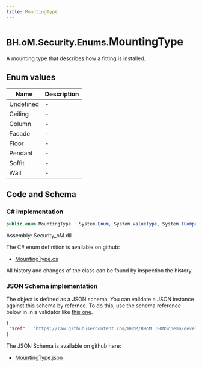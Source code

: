 ```yaml
---
title: MountingType
---
```


# <small>BH.oM.Security.Enums.</small>**MountingType**

A mounting type that describes how a fitting is installed.

## Enum values

| Name            | Description                                                    |
|-----------------|----------------------------------------------------------------|
| Undefined |  -  |
| Ceiling |  -  |
| Column |  -  |
| Facade |  -  |
| Floor |  -  |
| Pendant |  -  |
| Soffit |  -  |
| Wall |  -  |


## Code and Schema

### C# implementation

``` C# title="C#"
public enum MountingType : System.Enum, System.ValueType, System.IComparable, System.ISpanFormattable, System.IFormattable, System.IConvertible
```

Assembly: Security_oM.dll

The C# enum definition is available on github:

- [MountingType.cs](https://github.com/BHoM/BHoM/blob/develop/Security_oM/Enums\MountingType.cs)

All history and changes of the class can be found by inspection the history.
### JSON Schema implementation

The object is defined as a JSON schema. You can validate a JSON instance against this schema by refernce. To do this, use the schema reference below in in a validator like [this one](https://www.jsonschemavalidator.net/).

``` json title="JSON Schema"
{
 "$ref" : "https://raw.githubusercontent.com/BHoM/BHoM_JSONSchema/develop/Security_oM/Enums/MountingType.json"
}
```

The JSON Schema is available on github here:

- [MountingType.json](https://github.com/BHoM/BHoM_JSONSchema/blob/develop/Security_oM/Enums/MountingType.json)
